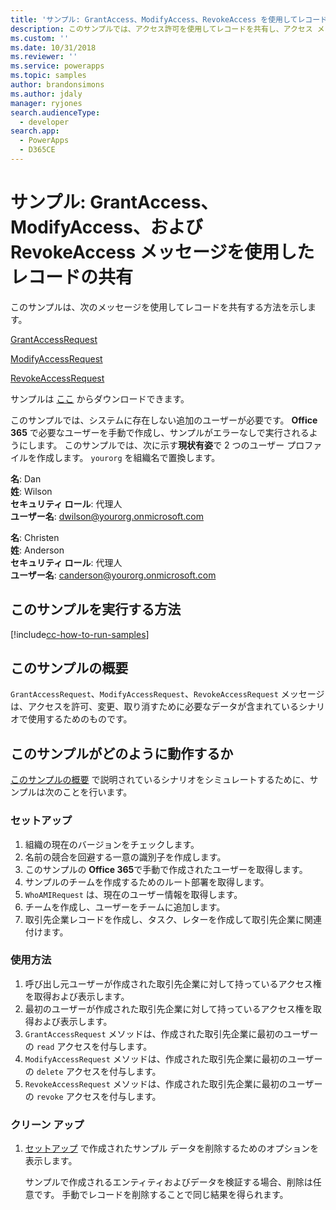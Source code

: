 ```yaml
---
title: 'サンプル: GrantAccess、ModifyAccess、RevokeAccess を使用してレコードを共有する (Common Data Service) | Microsoft Docs'
description: このサンプルでは、アクセス許可を使用してレコードを共有し、アクセス メッセージを変更および取り消す方法を示します。
ms.custom: ''
ms.date: 10/31/2018
ms.reviewer: ''
ms.service: powerapps
ms.topic: samples
author: brandonsimons
ms.author: jdaly
manager: ryjones
search.audienceType:
  - developer
search.app:
  - PowerApps
  - D365CE
---
```

# <a name="sample-share-records-using-grantaccess-modifyaccess-and-revokeaccess-messages"></a>サンプル: GrantAccess、ModifyAccess、および RevokeAccess メッセージを使用したレコードの共有

<!-- https://docs.microsoft.com/dynamics365/customer-engagement/developer/sample-share-records-using-grantaccess-modifyaccess-revokeaccess-messages 

Change sample to make sure it works with Common Data Service
-->

このサンプルは、次のメッセージを使用してレコードを共有する方法を示します。

[GrantAccessRequest](https://docs.microsoft.com/dotnet/api/microsoft.crm.sdk.messages.grantaccessrequest?view=dynamics-general-ce-9)

[ModifyAccessRequest](https://docs.microsoft.com/dotnet/api/microsoft.crm.sdk.messages.modifyaccessrequest?view=dynamics-general-ce-9)

[RevokeAccessRequest](https://docs.microsoft.com/dotnet/api/microsoft.crm.sdk.messages.revokeaccessrequest?view=dynamics-general-ce-9)

サンプルは [ここ](https://github.com/Microsoft/PowerApps-Samples/tree/master/cds/orgsvc/C%23/GrantModifyRevokeAccess) からダウンロードできます。

このサンプルでは、システムに存在しない追加のユーザーが必要です。 **Office 365** で必要なユーザーを手動で作成し、サンプルがエラーなしで実行されるようにします。 このサンプルでは、次に示す**現状有姿**で 2 つのユーザー プロファイルを作成します。 `yourorg` を組織名で置換します。

**名**: Dan<br/>
**姓**: Wilson<br/>
**セキュリティ ロール**: 代理人<br/>
**ユーザー名**: dwilson@yourorg.onmicrosoft.com<br/>

**名**: Christen<br/>
**姓**: Anderson<br/>
**セキュリティ ロール**: 代理人<br/>
**ユーザー名**: canderson@yourorg.onmicrosoft.com<br/>

## <a name="how-to-run-this-sample"></a>このサンプルを実行する方法

[!include[cc-how-to-run-samples](../../includes/cc-how-to-run-samples.md)]

## <a name="what-this-sample-does"></a>このサンプルの概要

`GrantAccessRequest`、`ModifyAccessRequest`、`RevokeAccessRequest` メッセージは、アクセスを許可、変更、取り消すために必要なデータが含まれているシナリオで使用するためのものです。

## <a name="how-this-sample-works"></a>このサンプルがどのように動作するか

[このサンプルの概要](#what-this-sample-does) で説明されているシナリオをシミュレートするために、サンプルは次のことを行います。

### <a name="setup"></a>セットアップ

1. 組織の現在のバージョンをチェックします。
2. 名前の競合を回避する一意の識別子を作成します。
3. このサンプルの **Office 365**で手動で作成されたユーザーを取得します。
4. サンプルのチームを作成するためのルート部署を取得します。
5. `WhoAMIRequest` は、現在のユーザー情報を取得します。
6. チームを作成し、ユーザーをチームに追加します。 
7. 取引先企業レコードを作成し、タスク、レターを作成して取引先企業に関連付けます。

### <a name="demonstrate"></a>使用方法

1. 呼び出し元ユーザーが作成された取引先企業に対して持っているアクセス権を取得および表示します。
2. 最初のユーザーが作成された取引先企業に対して持っているアクセス権を取得および表示します。 
3. `GrantAccessRequest` メソッドは、作成された取引先企業に最初のユーザーの `read` アクセスを付与します。
4. `ModifyAccessRequest` メソッドは、作成された取引先企業に最初のユーザーの `delete` アクセスを付与します。
5. `RevokeAccessRequest` メソッドは、作成された取引先企業に最初のユーザーの `revoke` アクセスを付与します。

### <a name="clean-up"></a>クリーン アップ

1. [セットアップ](#setup) で作成されたサンプル データを削除するためのオプションを表示します。

    サンプルで作成されるエンティティおよびデータを検証する場合、削除は任意です。 手動でレコードを削除することで同じ結果を得られます。
